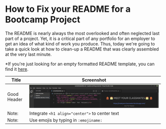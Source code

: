 # How to Fix your README for a Bootcamp Project
The README is nearly always the most overlooked and often neglected last part of a project. Yet, it is a critical part of any portfolio for an employer to get an idea of what kind of work you produce. Thus, today we're going to take a quick look at how to clean-up a README that was clearly assembled at the very last minute. 

*If you're just looking for an empty formatted README template, you can find it [here](TemplateREADME.md).

| Title      | Screenshot |
|------------|------------|
| Good Header |  <img src="./images/GoodHeader.png" width="1500"> | 
| Note:      | Integrate `<h1 align="center">` to center text | test test
| Note:      | Use emojis by typing in `:emojiname:`

